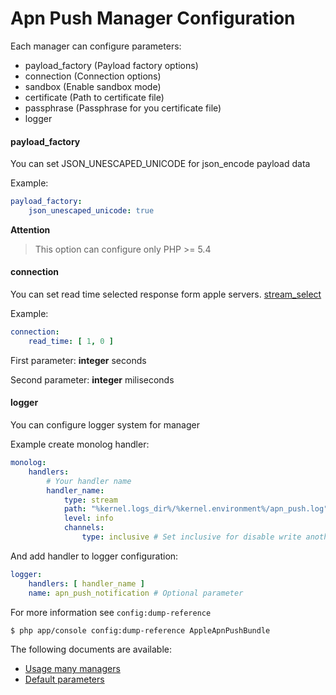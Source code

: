 Apn Push Manager Configuration
==============================

Each manager can configure parameters:

* payload_factory (Payload factory options)
* connection (Connection options)
* sandbox (Enable sandbox mode)
* certificate (Path to certificate file)
* passphrase (Passphrase for you certificate file)
* logger

#### payload_factory

You can set JSON_UNESCAPED_UNICODE for json_encode payload data

Example:

```yml
payload_factory:
    json_unescaped_unicode: true
```

**Attention**
> This option can configure only PHP >= 5.4

#### connection

You can set read time selected response form apple servers.
[stream_select](http://php.net/manual/en/function.stream-select.php)

Example:

```yml
connection:
    read_time: [ 1, 0 ]
```

First parameter: **integer** seconds

Second parameter: **integer** miliseconds

#### logger

You can configure logger system for manager

Example create monolog handler:

```yml
monolog:
    handlers:
        # Your handler name
        handler_name:
            type: stream
            path: "%kernel.logs_dir%/%kernel.environment%/apn_push.log"
            level: info
            channels:
                type: inclusive # Set inclusive for disable write another service to this handler
```

And add handler to logger configuration:

```yml
logger:
    handlers: [ handler_name ]
    name: apn_push_notification # Optional parameter
```

For more information see `config:dump-reference`

```bash
$ php app/console config:dump-reference AppleApnPushBundle
```

The following documents are available:

- [Usage many managers](many_managers.md)
- [Default parameters](default_parameters.md)
